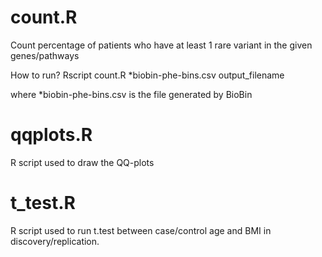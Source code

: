 # count.R
Count percentage of patients who have at least 1 rare variant in the given genes/pathways

How to run?
Rscript count.R *biobin-phe-bins.csv output_filename

where *biobin-phe-bins.csv is the file generated by BioBin

# qqplots.R

R script used to draw the QQ-plots

# t_test.R

R script used to run t.test between case/control age and BMI in discovery/replication.
